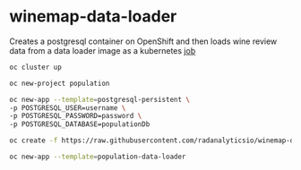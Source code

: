 # winemap-data-loader
Creates a postgresql container on OpenShift and then loads wine review data from a data loader image as a kubernetes [job](http://kubernetesbyexample.com/jobs/)


```sh
oc cluster up

oc new-project population

oc new-app --template=postgresql-persistent \
-p POSTGRESQL_USER=username \
-p POSTGRESQL_PASSWORD=password \
-p POSTGRESQL_DATABASE=populationDb

```

```sh
oc create -f https://raw.githubusercontent.com/radanalyticsio/winemap-data-loader/master/wine-data-loader.yaml

oc new-app --template=population-data-loader
```
